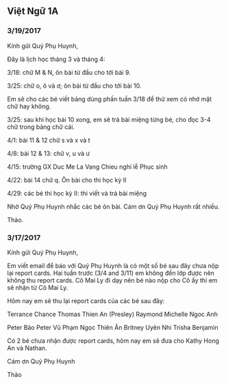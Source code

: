 ﻿## Việt Ngữ 1A

### 3/19/2017

Kính gửi Quý Phụ Huynh,

Đây là lịch học tháng 3 và tháng 4:

3/18: chữ M & N, ôn bài từ đầu cho tới bài 9.

3/25: chữ o, ô và ơ; ôn bài từ đầu cho tới bài 10.

Em sẽ cho các bé viết bảng dùng phấn tuần 3/18 để thử xem có nhớ mặt chữ hay không.

3/25: sau khi học bài 10 xong, em sẽ trả bài miệng từng bé, cho đọc 3-4 chữ trong bảng chữ cái.

4/1: bài 11 & 12 chữ s và x và t

4/8: bài 12 & 13: chữ v, u và ư

4/15: trường GX Duc Me La Vang Chieu nghỉ lễ Phục sinh

4/22: bài 14 chữ q. Ôn bài cho thi học kỳ II

4/29: các bé thi học kỳ II: thi viết và trả bài miệng

Nhờ Quý Phụ Huynh nhắc các bé ôn bài. Cám ơn Quý Phụ Huynh rất nhiều.

Thảo.

### 3/17/2017

Kính gửi Quý Phụ Huynh,

Em viết email để báo với Quý Phụ Huynh là có một số bé sau đây chưa nộp lại report cards. Hai tuần trước (3/4 and 3/11) em không đến lớp được nên không thu report cards. Cô Mai Ly đi dạy nên bé nào nộp cho Cô ấy thì em sẽ nhận từ Cô Mai Ly.

Hôm nay em sẽ thu lại report cards của các bé sau đây:

Terrance
Chance
Thomas
Thien An (Presley)
Raymond
Michelle
Ngoc Anh

Peter Bảo
Peter Vũ
Phạm Ngọc Thiên Ân
Britney
Uyên Nhi
Trisha
Benjamin

Có 2 bé chưa nhận được report cards, hôm nay em sẽ đưa cho Kathy Hong An và Nathan.

Cám ơn Quý Phụ Huynh

Thảo